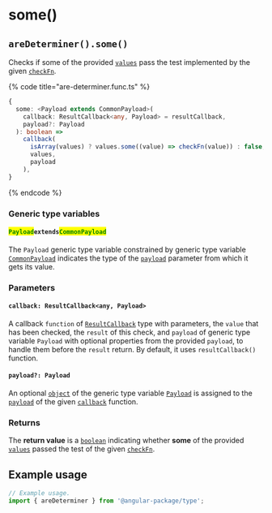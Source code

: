 # some()

## `areDeterminer().some()`

Checks if some of the provided [`values`](./#...values-any) pass the test implemented by the given [`checkFn`](./#checkfn-function).

{% code title="are-determiner.func.ts" %}
```typescript
{
  some: <Payload extends CommonPayload>(
    callback: ResultCallback<any, Payload> = resultCallback,
    payload?: Payload
  ): boolean =>
    callback(
      isArray(values) ? values.some((value) => checkFn(value)) : false,
      values,
      payload
    ),
}
```
{% endcode %}

### Generic type variables

#### <mark style="color:green;">**`Payload`**</mark>**`extends`**<mark style="color:green;">**`CommonPayload`**</mark>

The `Payload` generic type variable constrained by generic type variable [`CommonPayload`](./#commonpayloadextendsobject) indicates the type of the [`payload`](some.md#payload-payload) parameter from which it gets its value.

### Parameters

#### `callback: ResultCallback<any, Payload>`

A callback `function` of [`ResultCallback`](../../types/resultcallback.md) type with parameters, the `value` that has been checked, the `result` of this check, and `payload` of generic type variable `Payload` with optional properties from the provided `payload`, to handle them before the `result` return. By default, it uses `resultCallback()` function.

#### `payload?: Payload`

An optional [`object`](https://developer.mozilla.org/en-US/docs/Web/JavaScript/Reference/Global\_Objects/Object) of the generic type variable [`Payload`](some.md#payloadextendscommonpayload) is assigned to the [`payload`](../../types/resultcallback.md#payload-payload) of the given [`callback`](some.md#callback-resultcallback-less-than-any-payload-greater-than) function.

### Returns

The **return value** is a [`boolean`](https://developer.mozilla.org/en-US/docs/Web/JavaScript/Reference/Global\_Objects/Boolean) indicating whether **some** of the provided [`values`](./#...values-any) passed the test of the given [`checkFn`](./#checkfn-function).

## Example usage

```typescript
// Example usage.
import { areDeterminer } from '@angular-package/type';

```
